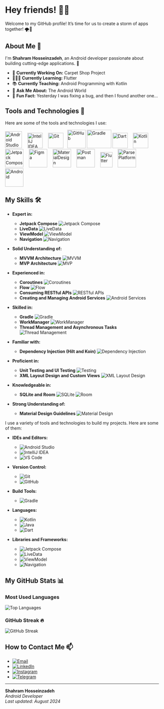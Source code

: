# Hey friends! 👋😊

Welcome to my GitHub profile! It’s time for us to create a storm of apps together! 🌪️📱

## About Me 👤
I'm **Shahram Hosseinzadeh**, an Android developer passionate about building cutting-edge applications. 🚀

- 🎯 **Currently Working On:** Carpet Shop Project
- 👨🏻‍💻 **Currently Learning:** Flutter
- 📚 **Currently Teaching:** Android Programming with Kotlin
- 💬 **Ask Me About:** The Android World
- 👻 **Fun Fact:** Yesterday I was fixing a bug, and then I found another one...

## Tools and Technologies 🤖

Here are some of the tools and technologies I use:

<p>
  <img src="https://uxwing.com/wp-content/themes/uxwing/download/brands-and-social-media/android-studio-icon.png" alt="Android Studio" width="55" height="55"/>
  <img width="10"/>
  <img src="https://static-00.iconduck.com/assets.00/intellij-idea-icon-2048x2048-hsyna1mi.png" alt="IntelliJ IDEA" width="50" height="50"/>
  <img width="10"/>
  <img src="https://upload.wikimedia.org/wikipedia/commons/thumb/3/3f/Git_icon.svg/2048px-Git_icon.svg.png" alt="Git" width="50" height="50"/>
  <img width="5"/>
  <img src="https://user-images.githubusercontent.com/25181517/192108374-8da61ba1-99ec-41d7-80b8-fb2f7c0a4948.png" alt="GitHub" width="60" height="60"/>
  <img src="https://dwglogo.com/wp-content/uploads/2017/12/Gradle_logo_01.png" alt="Gradle" width="80" height="60"/>
  <img src="https://static-00.iconduck.com/assets.00/dart-icon-2042x2048-775u9j9x.png" alt="Dart" width="50" height="50"/>
  <img width="10"/>
  <img src="https://upload.wikimedia.org/wikipedia/commons/thumb/7/74/Kotlin_Icon.png/1200px-Kotlin_Icon.png" alt="Kotlin" width="50" height="50"/>
  <img width="10"/>
  <img src="https://user-images.githubusercontent.com/29678011/201169741-7f95aae5-4cf7-462c-8cbd-e4dc5b0b2346.svg" alt="Jetpack Compose" width="60" height="60"/>
  <img width="10"/>
  <img src="https://static-00.iconduck.com/assets.00/apps-figma-icon-2048x2048-ctjj5ab7.png" alt="Figma" width="60" height="60"/>
  <img width="10"/>
  <img src="https://upload.wikimedia.org/wikipedia/commons/thumb/c/c7/Google_Material_Design_Logo.svg/1024px-Google_Material_Design_Logo.svg.png" alt="MaterialDesign" width="60" height="60"/>
  <img width="10"/>
  <img src="https://user-images.githubusercontent.com/25181517/192109061-e138ca71-337c-4019-8d42-4792fdaa7128.png" alt="Postman" width="60" height="60"/>
  <img width="10"/>
  <img src="https://static-00.iconduck.com/assets.00/flutter-icon-1651x2048-ojswpayr.png" alt="Flutter" width="40" height="50"/>
  <img width="10"/>
  <img src="https://static-00.iconduck.com/assets.00/parse-icon-2048x2048-l69swpm7.png" alt="ParsePlatform" width="60" height="60"/>
  <img width="10"/>
  <img src="https://iconape.com/wp-content/png_logo_vector/android-robot-head.png" alt="Android" width="60" height="60"/>
</p>

## My Skills 🛠️
- **Expert in:**
  - **Jetpack Compose** ![Jetpack Compose](https://img.shields.io/badge/Jetpack%20Compose-android-green?logo=android)
  - **LiveData** ![LiveData](https://img.shields.io/badge/LiveData-android-blue?logo=android)
  - **ViewModel** ![ViewModel](https://img.shields.io/badge/ViewModel-android-yellow?logo=android)
  - **Navigation** ![Navigation](https://img.shields.io/badge/Navigation-android-orange?logo=android)

- **Solid Understanding of:**
  - **MVVM Architecture** ![MVVM](https://img.shields.io/badge/MVVM-architecture-blue?logo=architecture)
  - **MVP Architecture** ![MVP](https://img.shields.io/badge/MVP-architecture-green?logo=architecture)

- **Experienced in:**
  - **Coroutines** ![Coroutines](https://img.shields.io/badge/Coroutines-android-purple?logo=android)
  - **Flow** ![Flow](https://img.shields.io/badge/Flow-android-red?logo=android)
  - **Consuming RESTful APIs** ![RESTful APIs](https://img.shields.io/badge/RESTful%20APIs-android-green?logo=android)
  - **Creating and Managing Android Services** ![Android Services](https://img.shields.io/badge/Android%20Services-android-darkblue?logo=android)
  
- **Skilled in:**
  - **Gradle** ![Gradle](https://img.shields.io/badge/Gradle-android-blueviolet?logo=gradle)
  - **WorkManager** ![WorkManager](https://img.shields.io/badge/WorkManager-android-cyan?logo=android)
  - **Thread Management and Asynchronous Tasks** ![Thread Management](https://img.shields.io/badge/Thread%20Management-android-lightgray?logo=android)
  
- **Familiar with:**
  - **Dependency Injection (Hilt and Koin)** ![Dependency Injection](https://img.shields.io/badge/Dependency%20Injection-android-darkgreen?logo=android)

- **Proficient in:**
  - **Unit Testing and UI Testing** ![Testing](https://img.shields.io/badge/Testing-android-lightblue?logo=android)
  - **XML Layout Design and Custom Views** ![XML Layout Design](https://img.shields.io/badge/XML%20Layout%20Design-android-darkred?logo=android)

- **Knowledgeable in:**
  - **SQLite and Room** ![SQLite](https://img.shields.io/badge/SQLite-android-lightgray?logo=sqlite) ![Room](https://img.shields.io/badge/Room-android-darkgray?logo=android)

- **Strong Understanding of:**
  - **Material Design Guidelines** ![Material Design](https://img.shields.io/badge/Material%20Design-android-blue?logo=material-design)

I use a variety of tools and technologies to build my projects. Here are some of them:

- **IDEs and Editors:**
  - ![Android Studio](https://img.shields.io/badge/Android%20Studio-3DDC84?logo=android-studio&logoColor=white)
  - ![IntelliJ IDEA](https://img.shields.io/badge/IntelliJ%20IDEA-000000?logo=intellij-idea&logoColor=white)
  - ![VS Code](https://img.shields.io/badge/VS%20Code-007ACC?logo=visual-studio-code&logoColor=white)

- **Version Control:**
  - ![Git](https://img.shields.io/badge/Git-F05032?logo=git&logoColor=white)
  - ![GitHub](https://img.shields.io/badge/GitHub-181717?logo=github&logoColor=white)

- **Build Tools:**
  - ![Gradle](https://img.shields.io/badge/Gradle-02303A?logo=gradle&logoColor=white)

- **Languages:**
  - ![Kotlin](https://img.shields.io/badge/Kotlin-0095D5?logo=kotlin&logoColor=white)
  - ![Java](https://img.shields.io/badge/Java-007396?logo=java&logoColor=white)
  - ![Dart](https://img.shields.io/badge/Dart-0175C2?logo=dart&logoColor=white)

- **Libraries and Frameworks:**
  - ![Jetpack Compose](https://img.shields.io/badge/Jetpack%20Compose-4285F4?logo=jetpack-compose&logoColor=white)
  - ![LiveData](https://img.shields.io/badge/LiveData-FF4081?logo=android&logoColor=white)
  - ![ViewModel](https://img.shields.io/badge/ViewModel-00C853?logo=android&logoColor=white)
  - ![Navigation](https://img.shields.io/badge/Navigation-6200EA?logo=android&logoColor=white)


## My GitHub Stats 📊
### Most Used Languages
![Top Languages](https://github-readme-stats.vercel.app/api/top-langs/?username=shahramhosseinzadeh&layout=compact&theme=blueberry)

### GitHub Streak 🔥
![GitHub Streak](https://github-readme-streak-stats.herokuapp.com/?user=shahramhosseinzadeh&theme=blueberry)


## How to Contact Me 📫
-  [![Email](https://img.shields.io/badge/Email-%40shahramhdev-orange?logo=gmail)](mailto:shahramhdev@gmail.com)
-  [![LinkedIn](https://img.shields.io/badge/LinkedIn-%40shahram--hosseinzadeh--dev-blue?logo=linkedin)](https://www.linkedin.com/in/shahram-hosseinzadeh-dev/)
-  [![Instagram](https://img.shields.io/badge/Instagram-%40shahram_academy-orange?logo=instagram)](https://www.instagram.com/shahram_academy/)
-  [![Telegram](https://img.shields.io/badge/Telegram-%40sha_hra_m-blue?logo=telegram)](https://t.me/sha_hra_m/)

---

**Shahram Hosseinzadeh**  
*Android Developer*  
_Last updated: August 2024_
